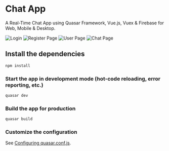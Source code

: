 # Chat App

A Real-Time Chat App using Quasar Framework, Vue.js, Vuex & Firebase for Web, Mobile & Desktop.

![Login](https://user-images.githubusercontent.com/67057256/100462753-bca2c400-30f0-11eb-9ab3-3301c00c30bf.png) ![Register Page](https://user-images.githubusercontent.com/67057256/100462772-c2000e80-30f0-11eb-92d2-65f3d6ba8359.png) ![User Page](https://user-images.githubusercontent.com/67057256/100462790-c88e8600-30f0-11eb-8490-6670e595d6c2.png) ![Chat Page](https://user-images.githubusercontent.com/67057256/100462821-d3e1b180-30f0-11eb-9be4-b3b265281f89.png)


## Install the dependencies
```bash
npm install
```

### Start the app in development mode (hot-code reloading, error reporting, etc.)
```bash
quasar dev
```


### Build the app for production
```bash
quasar build
```

### Customize the configuration
See [Configuring quasar.conf.js](https://quasar.dev/quasar-cli/quasar-conf-js).
